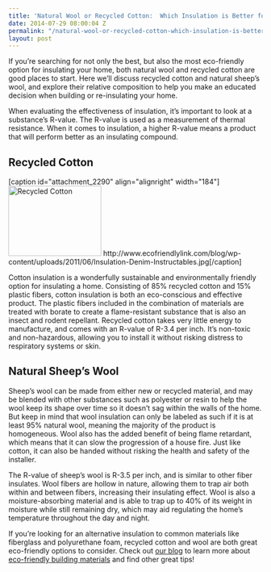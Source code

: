 ```yaml
---
title: 'Natural Wool or Recycled Cotton:  Which Insulation is Better for Your Home?'
date: 2014-07-29 08:00:04 Z
permalink: "/natural-wool-or-recycled-cotton-which-insulation-is-better-for-your-home/"
layout: post
---
```


If you’re searching for not only the best, but also the most eco-friendly option for insulating your home, both natural wool and recycled cotton are good places to start. Here we’ll discuss recycled cotton and natural sheep’s wool, and explore their relative composition to help you make an educated decision when building or re-insulating your home.

When evaluating the effectiveness of insulation, it’s important to look at a substance’s R-value. The R-value is used as a measurement of thermal resistance. When it comes to insulation, a higher R-value means a product that will perform better as an insulating compound.
<h2>Recycled Cotton</h2>
[caption id="attachment_2290" align="alignright" width="184"]<a href="http://www.murraylampert.com/wp-content/uploads/Insulation-Denim-Instructables.jpg"><img class=" wp-image-2290      " alt="Recycled Cotton" src="http://www.murraylampert.com/wp-content/uploads/Insulation-Denim-Instructables.jpg" width="184" height="139" /></a> http://www.ecofriendlylink.com/blog/wp-content/uploads/2011/06/Insulation-Denim-Instructables.jpg[/caption]

Cotton insulation is a wonderfully sustainable and environmentally friendly option for insulating a home. Consisting of 85% recycled cotton and 15% plastic fibers, cotton insulation is both an eco-conscious and effective product. The plastic fibers included in the combination of materials are treated with borate to create a flame-resistant substance that is also an insect and rodent repellant. Recycled cotton takes very little energy to manufacture, and comes with an R-value of R-3.4 per inch. It’s non-toxic and non-hazardous, allowing you to install it without risking distress to respiratory systems or skin.
<h2>Natural Sheep’s Wool</h2>
Sheep’s wool can be made from either new or recycled material, and may be blended with other substances such as polyester or resin to help the wool keep its shape over time so it doesn’t sag within the walls of the home. But keep in mind that wool insulation can only be labeled as such if it is at least 95% natural wool, meaning the majority of the product is homogeneous. Wool also has the added benefit of being flame retardant, which means that it can slow the progression of a house fire. Just like cotton, it can also be handed without risking the health and safety of the installer.

The R-value of sheep’s wool is R-3.5 per inch, and is similar to other fiber insulates. Wool fibers are hollow in nature, allowing them to trap air both within and between fibers, increasing their insulating effect. Wool is also a moisture-absorbing material and is able to trap up to 40% of its weight in moisture while still remaining dry, which may aid regulating the home’s temperature throughout the day and night.

If you’re looking for an alternative insulation to common materials like fiberglass and polyurethane foam, recycled cotton and wool are both great eco-friendly options to consider. Check out <a href="http://www.murraylampert.com/blog">our blog</a> to learn more about <a href="http://www.murraylampert.com/5-popular-sustainable-building-materials/">eco-friendly building materials</a> and find other great tips!
